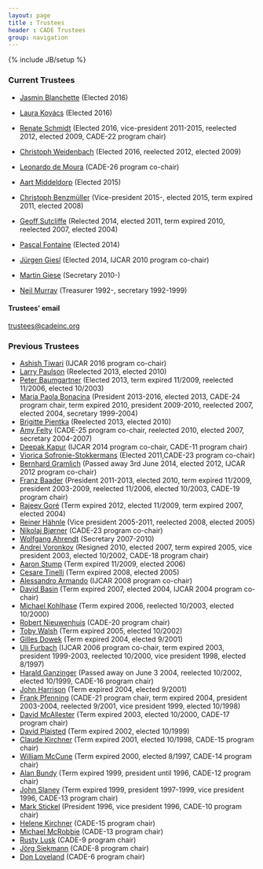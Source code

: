 ```yaml
---
layout: page
title : Trustees
header : CADE Trustees
group: navigation
---
```

{% include JB/setup %}

### Current Trustees

- [Jasmin Blanchette](http://people.mpi-inf.mpg.de/~jblanche/) (Elected 2016)

- [Laura Kovács](http://forsyte.at/people/kovacs/) (Elected 2016)

- [Renate Schmidt](http://www.cs.man.ac.uk/~schmidt/) (Elected 2016, vice-president 2011-2015, reelected 2012, elected 2009, CADE-22 program chair)

- [Christoph Weidenbach](http://www.mpi-inf.mpg.de/~weidenb/) (Elected 2016, reelected 2012, elected 2009)

- [Leonardo de Moura](http://leodemoura.github.io/) (CADE-26 program co-chair)

- [Aart Middeldorp](http://cl-informatik.uibk.ac.at/users/ami/) (Elected 2015)

- [Christoph Benzmüller](http://page.mi.fu-berlin.de/cbenzmueller/) (Vice-president 2015-, elected 2015, term expired 2011, elected 2008)

- [Geoff Sutcliffe](http://www.cs.miami.edu/~geoff/) (Relected 2014, elected 2011, term expired 2010, reelected 2007, elected 2004)

- [Pascal Fontaine](http://www.loria.fr/~fontaine/) (Elected 2014)

- [Jürgen Giesl](http://verify.rwth-aachen.de/giesl/) (Elected 2014, IJCAR 2010 program co-chair)

- [Martin Giese](http://heim.ifi.uio.no/martingi/) (Secretary 2010-)

- [Neil Murray](http://www.cs.albany.edu/~nvm/) (Treasurer 1992-, secretary 1992-1999)

#### Trustees' email

  trustees@cadeinc.org

### Previous Trustees

- [Ashish Tiwari](http://www.csl.sri.com/users/tiwari/) (IJCAR 2016 program co-chair)
- [Larry Paulson](http://www.cl.cam.ac.uk/~lp15/) (Reelected 2013, elected 2010)
- [Peter Baumgartner](http://users.rsise.anu.edu.au/~baumgart/) (Elected 2013, term expired 11/2009, reelected 11/2006, elected 10/2003)
- [Maria Paola Bonacina](http://profs.sci.univr.it/~bonacina/) (President 2013-2016, elected 2013, CADE-24 program chair, term expired 2010, president 2009-2010, reelected 2007, elected 2004, secretary 1999-2004)
- [Brigitte Pientka](http://www.cs.mcgill.ca/~bpientka/) (Reelected 2013, elected 2010)
- [Amy Felty](http://www.site.uottawa.ca/%7Eafelty/) (CADE-25 program co-chair, reelected 2010, elected 2007, secretary 2004-2007)
- [Deepak Kapur](http://www.cs.unm.edu/~kapur/) (IJCAR 2014 program co-chair, CADE-11 program chair)
- [Viorica Sofronie-Stokkermans](http://userpages.uni-koblenz.de/~sofronie/) (Elected 2011,CADE-23 program co-chair)
- [Bernhard Gramlich](http://www.logic.at/staff/gramlich/) (Passed away 3rd June 2014, elected 2012, IJCAR 2012 program co-chair)
- [Franz Baader](http://lat.inf.tu-dresden.de/~baader/index-en.html) (President 2011-2013, elected 2010, term expired 11/2009, president 2003-2009, reelected 11/2006, elected 10/2003, CADE-19 program chair)
- [Rajeev Goré](http://rsise.anu.edu.au/~rpg/) (Term expired 2012, elected 11/2009, term expired 2007, elected 2004)
- [Reiner Hähnle](http://www.cs.chalmers.se/~reiner/) (Vice president 2005-2011, reelected 2008, elected 2005)
- [Nikolaj Bjørner](http://research.microsoft.com/en-us/people/nbjorner/) (CADE-23 program co-chair)
- [Wolfgang Ahrendt](http://www.cs.chalmers.se/~ahrendt/) (Secretary 2007-2010)
- [Andrei Voronkov](http://www.voronkov.com/) (Resigned 2010, elected 2007, term expired 2005, vice president 2003, elected 10/2002, CADE-18 program chair)
- [Aaron Stump](http://www.cse.wustl.edu/~stump/) (Term expired 11/2009, elected 2006)
- [Cesare Tinelli](http://www.cs.uiowa.edu/~tinelli/) (Term expired 2008, elected 2005)
- [Alessandro Armando](http://www.ai-lab.it/armando/) (IJCAR 2008 program co-chair)
- [David Basin](http://www.informatik.uni-freiburg.de/~basin/) (Term expired 2007, elected 2004, IJCAR 2004 program co-chair)
- [Michael Kohlhase](http://www.cs.cmu.edu/~kohlhase/) (Term expired 2006, reelected 10/2003, elected 10/2000)
- [Robert Nieuwenhuis](http://www.lsi.upc.es/~roberto/) (CADE-20 program chair)
- [Toby Walsh](http://www.cse.unsw.edu.au/~tw/) (Term expired 2005, elected 10/2002)
- [Gilles Dowek](http://www.lix.polytechnique.fr/%7Edowek/) (Term expired 2004, elected 9/2001)
- [Uli Furbach](http://www.uni-koblenz.de/~uli/) (IJCAR 2006 program co-chair, term expired 2003, president 1999-2003, reelected 10/2000, vice president 1998, elected 8/1997)
- [Harald Ganzinger](http://www.mpi-sb.mpg.de/~hg/) (Passed away on June 3 2004, reelected 10/2002, elected 10/1999, CADE-16 program chair)
- [John Harrison](http://www.cl.cam.ac.uk/users/jrh) (Term expired 2004, elected 9/2001)
- [Frank Pfenning](http://www.cs.cmu.edu/%7Efp/) (CADE-21 program chair, term expired 2004, president 2003-2004, reelected 9/2001, vice president 1999, elected 10/1998)
- [David McAllester](http://ttic.uchicago.edu/%7Edmcallester/) (Term expired 2003, elected 10/2000, CADE-17 program chair)
- [David Plaisted](http://www.cs.unc.edu/%7Eplaisted/) (Term expired 2002, elected 10/1999)
- [Claude Kirchner](http://www.loria.fr/%7Eckirchne/) (Term expired 2001, elected 10/1998, CADE-15 program chair)
- [William McCune](http://www.mcs.anl.gov/home/mccune/) (Term expired 2000, elected 8/1997, CADE-14 program chair)
- [Alan Bundy](http://homepages.inf.ed.ac.uk/bundy/) (Term expired 1999, president until 1996, CADE-12 program chair)
- [John Slaney](http://homepages.inf.ed.ac.uk/bundy/) (Term expired 1999, president 1997-1999, vice president 1996, CADE-13 program chair)
- [Mark Stickel](http://www.ai.sri.com/%7Estickel/) (President 1996, vice president 1996, CADE-10 program chair)
- [Helene Kirchner](http://www.loria.fr/%7Ehkirchne/) (CADE-15 program chair)
- [Michael McRobbie](http://www.indiana.edu/%7Eovpit/mcrobbie/) (CADE-13 program chair)
- [Rusty Lusk](http://www.mcs.anl.gov/home/lusk/) (CADE-9 program chair)
- [Jörg Siekmann](http://www.dfki.uni-sb.de/vse/staff/siekmann/) (CADE-8 program chair)
- [Don Loveland](http://www.cs.duke.edu/~dwl/) (CADE-6 program chair)
